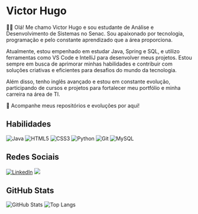 # Victor Hugo
👨‍💻 Olá! Me chamo Victor Hugo e sou estudante de Análise e Desenvolvimento de Sistemas no Senac. Sou apaixonado por tecnologia, programação e pelo constante aprendizado que a área proporciona.

Atualmente, estou empenhado em estudar Java, Spring e SQL, e utilizo ferramentas como VS Code e IntelliJ para desenvolver meus projetos. Estou sempre em busca de aprimorar minhas habilidades e contribuir com soluções criativas e eficientes para desafios do mundo da tecnologia.

Além disso, tenho inglês avançado e estou em constante evolução, participando de cursos e projetos para fortalecer meu portfólio e minha carreira na área de TI.

📌 Acompanhe meus repositórios e evoluções por aqui!

## Habilidades
![Java](https://img.shields.io/badge/java-%23ED8B00.svg?style=for-the-badge&logo=openjdk&logoColor=white) ![HTML5](https://img.shields.io/badge/html5-%23E34F26.svg?style=for-the-badge&logo=html5&logoColor=white) ![CSS3](https://img.shields.io/badge/css3-%231572B6.svg?style=for-the-badge&logo=css3&logoColor=white) ![Python](https://img.shields.io/badge/python-01003b?style=for-the-badge&logo=python&logoColor=ffffff)
 ![Git](https://img.shields.io/badge/GIT-E44C30?style=for-the-badge&logo=git&logoColor=white) ![MySQL](https://img.shields.io/badge/mysql-4479A1.svg?style=for-the-badge&logo=mysql&logoColor=white) 
## Redes Sociais
[![LinkedIn](https://img.shields.io/badge/LinkedIn-0077B5?style=for-the-badge&logo=linkedin&logoColor=white)](https://www.linkedin.com/in/victor-hugo-pires-4542462a4/) 
<a href = "mailto:victorvilto@gmail.com"><img src="https://img.shields.io/badge/Gmail-D14836?style=for-the-badge&logo=gmail&logoColor=white&logo=gmail&logoColor=white" target="_blank"></a>

## GitHub Stats
![GitHub Stats](https://github-readme-stats.vercel.app/api?username=DevVictorH&theme=transparent&bg_color=000&border_color=30A3DC&show_icons=true&icon_color=30A3DC&title_color=E94D5F&text_color=FFF)
![Top Langs](https://github-readme-stats-git-masterrstaa-rickstaa.vercel.app/api/top-langs/?username=DevVictorH&layout=compact&bg_color=000&border_color=30A3DC&title_color=E94D5F&text_color=FFF)

